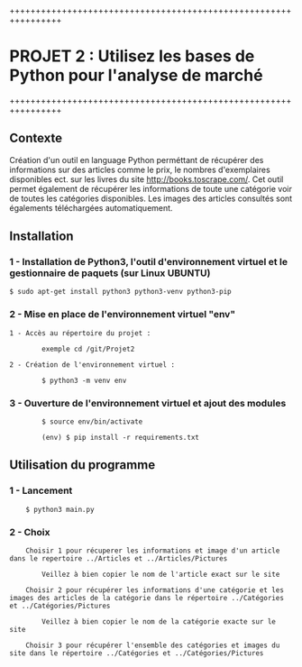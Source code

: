 ++++++++++++++++++++++++++++++++++++++++++++++++++++++++++++++++

# PROJET 2 : Utilisez les bases de Python pour l'analyse de marché

++++++++++++++++++++++++++++++++++++++++++++++++++++++++++++++++

## Contexte

Création d'un outil en language Python perméttant de récupérer des informations sur des articles
comme le prix, le nombres d'exemplaires disponibles ect. sur les livres du site http://books.toscrape.com/.
Cet outil permet également de récupérer les informations de toute une catégorie voir de toutes les catégories 
disponibles. Les images des articles consultés sont égalements téléchargées automatiquement.

## Installation

### 1 - Installation de Python3, l'outil d'environnement virtuel et le gestionnaire de paquets (sur Linux UBUNTU)
    
    $ sudo apt-get install python3 python3-venv python3-pip


### 2 - Mise en place de l'environnement virtuel "env"

    1 - Accès au répertoire du projet :
            
            exemple cd /git/Projet2

    2 - Création de l'environnement virtuel :
            
            $ python3 -m venv env

### 3 - Ouverture de l'environnement virtuel et ajout des modules

            $ source env/bin/activate
            
            (env) $ pip install -r requirements.txt
            

## Utilisation du programme

### 1 - Lancement

        $ python3 main.py

### 2 - Choix

        Choisir 1 pour récuperer les informations et image d'un article dans le repertoire ../Articles et ../Articles/Pictures
            
            Veillez à bien copier le nom de l'article exact sur le site

        Choisir 2 pour récupérer les informations d'une catégorie et les images des articles de la catégorie dans le répertoire ../Catégories et ../Catégories/Pictures

            Veillez à bien copier le nom de la catégorie exacte sur le site
    
        Choisir 3 pour récupérer l'ensemble des catégories et images du site dans le répertoire ../Catégories et ../Catégories/Pictures


